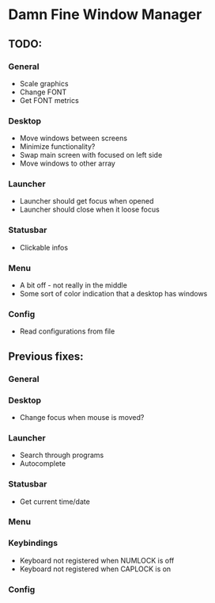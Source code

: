 # Damn Fine Window Manager

## TODO:
### General
* Scale graphics
* Change FONT
* Get FONT metrics

### Desktop
* Move windows between screens
* Minimize functionality?
* Swap main screen with focused on left side
* Move windows to other array

### Launcher
* Launcher should get focus when opened
* Launcher should close when it loose focus

### Statusbar
* Clickable infos

### Menu
* A bit off - not really in the middle
* Some sort of color indication that a desktop has windows

### Config
* Read configurations from file

## Previous fixes:

### General

### Desktop
* Change focus when mouse is moved?

### Launcher
* Search through programs
* Autocomplete

### Statusbar
* Get current time/date

### Menu

### Keybindings
* Keyboard not registered when NUMLOCK is off
* Keyboard not registered when CAPLOCK is on

### Config
